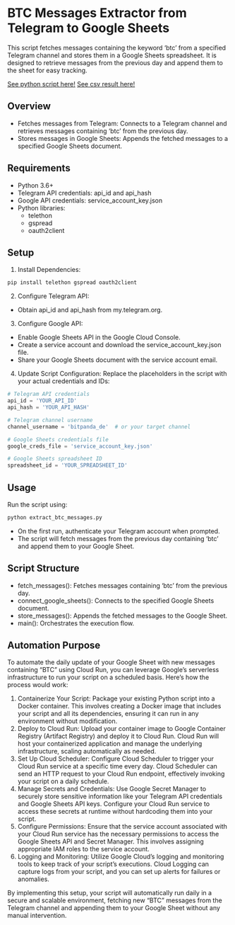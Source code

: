 # BTC Messages Extractor from Telegram to Google Sheets

This script fetches messages containing the keyword ‘btc’ from a specified Telegram channel and stores them in a Google Sheets spreadsheet. It is designed to retrieve messages from the previous day and append them to the sheet for easy tracking.

[See python script here!](https://github.com/raulvazquez7/data_analyst_challenge/blob/main/Part2/extract_btc_messages.py)
[See csv result here!](https://github.com/raulvazquez7/data_analyst_challenge/blob/main/Part2/bitpanda_de_btc_messages.csv)

## Overview
- Fetches messages from Telegram: Connects to a Telegram channel and retrieves messages containing ‘btc’ from the previous day.
- Stores messages in Google Sheets: Appends the fetched messages to a specified Google Sheets document.

## Requirements
- Python 3.6+
- Telegram API credentials: api_id and api_hash
- Google API credentials: service_account_key.json
- Python libraries:
	- telethon
	- gspread
	- oauth2client

## Setup

1. Install Dependencies:
```bash
pip install telethon gspread oauth2client
```

2. Configure Telegram API:
- Obtain api_id and api_hash from my.telegram.org.

3. Configure Google API:
- Enable Google Sheets API in the Google Cloud Console.
- Create a service account and download the service_account_key.json file.
- Share your Google Sheets document with the service account email.

4. Update Script Configuration:
Replace the placeholders in the script with your actual credentials and IDs:
```python
# Telegram API credentials
api_id = 'YOUR_API_ID'
api_hash = 'YOUR_API_HASH'

# Telegram channel username
channel_username = 'bitpanda_de'  # or your target channel

# Google Sheets credentials file
google_creds_file = 'service_account_key.json'

# Google Sheets spreadsheet ID
spreadsheet_id = 'YOUR_SPREADSHEET_ID'
```

## Usage

Run the script using:
```bash
python extract_btc_messages.py
```
- On the first run, authenticate your Telegram account when prompted.
- The script will fetch messages from the previous day containing ‘btc’ and append them to your Google Sheet.

## Script Structure
- fetch_messages(): Fetches messages containing ‘btc’ from the previous day.
- connect_google_sheets(): Connects to the specified Google Sheets document.
- store_messages(): Appends the fetched messages to the Google Sheet.
- main(): Orchestrates the execution flow.

## Automation Purpose
To automate the daily update of your Google Sheet with new messages containing “BTC” using Cloud Run, you can leverage Google’s serverless infrastructure to run your script on a scheduled basis. Here’s how the process would work:

1. Containerize Your Script: Package your existing Python script into a Docker container. This involves creating a Docker image that includes your script and all its dependencies, ensuring it can run in any environment without modification.
2. Deploy to Cloud Run: Upload your container image to Google Container Registry (Artifact Registry) and deploy it to Cloud Run. Cloud Run will host your containerized application and manage the underlying infrastructure, scaling automatically as needed.
3. Set Up Cloud Scheduler: Configure Cloud Scheduler to trigger your Cloud Run service at a specific time every day. Cloud Scheduler can send an HTTP request to your Cloud Run endpoint, effectively invoking your script on a daily schedule.
4. Manage Secrets and Credentials: Use Google Secret Manager to securely store sensitive information like your Telegram API credentials and Google Sheets API keys. Configure your Cloud Run service to access these secrets at runtime without hardcoding them into your script.
5. Configure Permissions: Ensure that the service account associated with your Cloud Run service has the necessary permissions to access the Google Sheets API and Secret Manager. This involves assigning appropriate IAM roles to the service account.
6. Logging and Monitoring: Utilize Google Cloud’s logging and monitoring tools to keep track of your script’s executions. Cloud Logging can capture logs from your script, and you can set up alerts for failures or anomalies.

By implementing this setup, your script will automatically run daily in a secure and scalable environment, fetching new “BTC” messages from the Telegram channel and appending them to your Google Sheet without any manual intervention.
